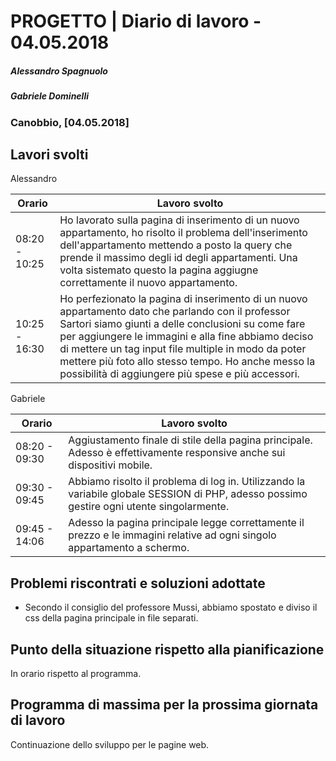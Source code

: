 # PROGETTO | Diario di lavoro - 04.05.2018
##### Alessandro Spagnuolo
##### Gabriele Dominelli
### Canobbio, [04.05.2018]

## Lavori svolti
Alessandro

|Orario        |Lavoro svolto                 |
|--------------|------------------------------|
|08:20 - 10:25 |Ho lavorato sulla pagina di inserimento di un nuovo appartamento, ho risolto il problema dell'inserimento dell'appartamento mettendo a posto la query che prende il massimo degli id degli appartamenti. Una volta sistemato questo la pagina aggiugne correttamente il nuovo appartamento.|Ho lavorato su|
|10:25 - 16:30 |Ho perfezionato la pagina di inserimento di un nuovo appartamento dato che parlando con il professor Sartori siamo giunti a delle conclusioni su come fare per aggiungere le immagini e alla fine abbiamo deciso di mettere un tag input file multiple in modo da poter mettere più foto allo stesso tempo. Ho anche messo la possibilità di aggiungere più spese e più accessori.|

Gabriele

|Orario        |Lavoro svolto                 |
|--------------|------------------------------|
|08:20 - 09:30 |Aggiustamento finale di stile della pagina principale. Adesso è effettivamente responsive anche sui dispositivi mobile.|
|09:30 - 09:45 |Abbiamo risolto il problema di log in. Utilizzando la variabile globale SESSION di PHP, adesso possimo gestire ogni utente singolarmente.|
|09:45 - 14:06 |Adesso la pagina principale legge correttamente il prezzo e le immagini relative ad ogni singolo appartamento a schermo.|


##  Problemi riscontrati e soluzioni adottate
 - Secondo il consiglio del professore Mussi, abbiamo spostato e diviso il css della pagina principale in file separati.

##  Punto della situazione rispetto alla pianificazione
In orario rispetto al programma.


## Programma di massima per la prossima giornata di lavoro
Continuazione dello sviluppo per le pagine web.
